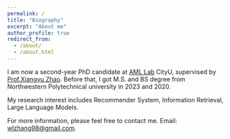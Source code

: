 ```yaml
---
permalink: /
title: "Biography"
excerpt: "About me"
author_profile: true
redirect_from: 
  - /about/
  - /about.html
---
```


I am now a second-year PhD candidate at [AML Lab](https://aml-cityu.github.io/) CityU, supervised by [Prof.Xiangyu Zhao](https://zhaoxyai.github.io/). Before that, I got M.S. and BS degree from Northwestern Polytechnical university in 2023 and 2020. 

My research interest includes Recommender System, Information Retrieval, Large Language Models.

For more information, please feel free to contact me.
Email: wlzhang98@gmail.com.





<!-- Publication
======
*  Uncertainty Set Prediction of Aggregated Wind Power Generation based on Bayesian LSTM and Spatio- Temporal Analysis \
   <ins>**Xiaopeng Li**</ins>, Jiang Wu, Zhanbo Xu, Kun Liu, Jun Yu, Xiaohong Guan \
   2021 IEEE 17th International Conference on Automation Science and Engineering (CASE)

* Geo-distributed Collaborative Clustering Method for Load Characteristic Analysis  \
  Jiacheng Liu, Jiang Wu, Pengyuan Liu, Zhanbo Xu, <ins>**Xiaopeng Li**</ins>, Xiaogong Guan  \
  Automation of Electric Power Systems (AEPS)


Work Experience
======

Summer 2021: Algorithm Intern,
Alibaba Cloud Computing Co. Ltd.

Summer 2020: Algorithm Intern,
Huawei Techonologies Co.Ltd.

Summer 2018: Development Intern,
Huawei Techonologies Co.Ltd.


News
======

* Mar. 2023 - Serve as Artifact Reviewer of WebConf'2023.
* Feb. 2023 - Serve as Reviewer of ACM TEWB.
* Feb. 2023 - Serve as Reviewer of KDD'2023.
* Jan. 2023 - Join AML Lab, CityU of Hongkong. -->

<!-- * May. 2022 - Successfully defended my Master Thesis at Xi’an Jiaotong University. -->
<!-- * Apr. 2022 - One paper was accepted by Journal of **Automation of Electric Power Systems** . -->
<!-- * Aug. 2021 - Attended IEEE CASE 2022 in Lyon,France and gave an  oral presentation. -->
<!-- * Jun. 2021 - Start my internship at Alibaba Cloud Group in Hangzhou. -->
<!-- * May. 2021 - One paper was accepted by conference of **IEEE CASE(Conference on Automation Science and Engineering)**. -->
<!-- * Aug. 2020 - Finish my internship at HUAWEI in Shenzhen. -->
<!-- * Jun. 2020 - Start my internship at HUAWEI in Shenzhen. -->
<!-- * Jun. 2019 - Successfully defended my Bachelor Thesis at Xi’an Jiaotong University. -->
<!-- * Jun. 2019 - Get the Honour of Outstanding Undergraduate Graduates.(1/23) -->
<!-- * Aug. 2018 - Finish my internship at HUAWEI Cloud Group in Xi'an. -->
<!-- * May. 2018 - Admitted by XJTU-HUAWEI Cloud Computing Elite Class and get an internship offer from HUAWEI. -->
<!-- * Jan. 2017 - Get admitted by the University of Cambridge,UK winter exchange program.  -->
<!-- * Aug. 2015 - Start my life at Xi'an Jiaotong University. -->
